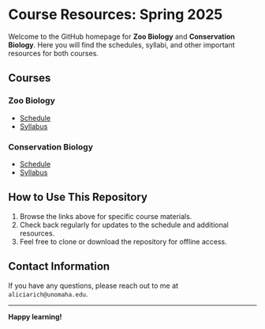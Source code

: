 # Course Resources: Spring 2025

Welcome to the GitHub homepage for **Zoo Biology** and **Conservation Biology**. Here you will find the schedules, syllabi, and other important resources for both courses. 

## Courses

### Zoo Biology
- [Schedule](./schedules/Schedule_ZooBioS25.html)
- [Syllabus](./syllabi/Syllabus_ZooBioS25.html)

### Conservation Biology
- [Schedule](./schedules/Schedule_ConsBioS25.html)
- [Syllabus](./syllabi/Syllabus_ConsBioS25.html)

## How to Use This Repository
1. Browse the links above for specific course materials.
2. Check back regularly for updates to the schedule and additional resources.
3. Feel free to clone or download the repository for offline access.

## Contact Information
If you have any questions, please reach out to me at `aliciarich@unomaha.edu`.

---

**Happy learning!**